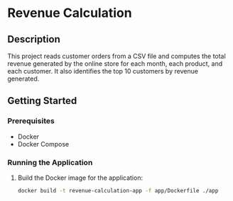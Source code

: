 # Revenue Calculation

## Description
This project reads customer orders from a CSV file and computes the total revenue generated by the online store for each month, each product, and each customer. It also identifies the top 10 customers by revenue generated.

## Getting Started

### Prerequisites
- Docker
- Docker Compose

### Running the Application

1. Build the Docker image for the application:
   ```sh
   docker build -t revenue-calculation-app -f app/Dockerfile ./app
